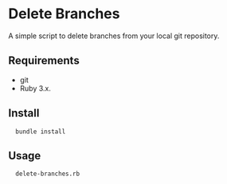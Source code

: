 # Delete Branches

A simple script to delete branches from your local git repository.

## Requirements

* git
* Ruby 3.x.

## Install

```
  bundle install
```


## Usage

```
  delete-branches.rb
```

